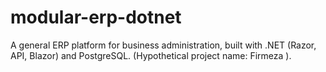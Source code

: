 # modular-erp-dotnet
A general ERP platform for business administration, built with .NET (Razor, API, Blazor) and PostgreSQL. (Hypothetical project name: Firmeza ).
